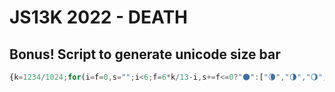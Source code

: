 # JS13K 2022 - DEATH

## Bonus! Script to generate unicode size bar 

```javascript
{k=1234/1024;for(i=f=0,s="";i<6;f=6*k/13-i,s+=f<=0?"🌑":["🌘","🌗","🌖","🌕"][((f>1?1:f)*3)|0],i++);`${s} ${(k*1000|0)/1000} KiB / 13 KiB #js13k`}
```
